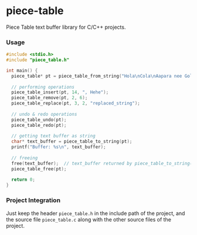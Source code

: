 # piece-table
Piece Table text buffer library for C/C++ projects.

### Usage
```c
#include <stdio.h>
#include "piece_table.h"

int main() {
  piece_table* pt = piece_table_from_string("Hola\nCola\nAapara nee Gola!");
  
  // performing operations
  piece_table_insert(pt, 14, ", Hehe");
  piece_table_remove(pt, 2, 6);
  piece_table_replace(pt, 3, 2, "replaced_string");
  
  // undo & redo operations
  piece_table_undo(pt);
  piece_table_redo(pt);
  
  // getting text buffer as string
  char* text_buffer = piece_table_to_string(pt);
  printf("Buffer: %s\n", text_buffer);
  
  // freeing
  free(text_buffer);  // text_buffer returned by piece_table_to_string() should be freed!
  piece_table_free(pt);
  
  return 0;
}
```

### Project Integration
Just keep the header `piece_table.h` in the include path of the project, and the source file `piece_table.c` along with the other source files of the project.
